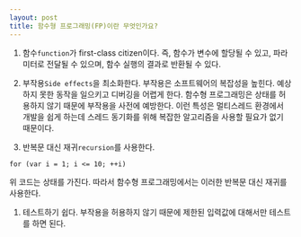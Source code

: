 ```yaml
---
layout: post
title: 함수형 프로그래밍(FP)이란 무엇인가요?
---
```


1. 함수`function`가 first-class citizen이다. 즉, 함수가 변수에 할당될 수 있고, 파라미터로 전달될 수 있으며, 함수 실행의 결과로 반환될 수 있다.

1. 부작용`Side effects`을 최소화한다. 부작용은 소프트웨어의 복잡성을 높힌다. 예상하지 못한 동작을 일으키고 디버깅을 어렵게 한다. 함수형 프로그래밍은 상태를 허용하지 않기 때문에 부작용을 사전에 예방한다. 이런 특성은 멀티스레드 환경에서 개발을 쉽게 하는데 스레드 동기화를 위해 복잡한 알고리즘을 사용할 필요가 없기 때문이다.

1. 반복문 대신 재귀`recursion`를 사용한다.
```
for (var i = 1; i <= 10; ++i) 
```
위 코드는 상태를 가진다. 따라서 함수형 프로그래밍에서는 이러한 반복문 대신 재귀를 사용한다.

1. 테스트하기 쉽다. 부작용을 허용하지 않기 때문에 제한된 입력값에 대해서만 테스트를 하면 된다.


